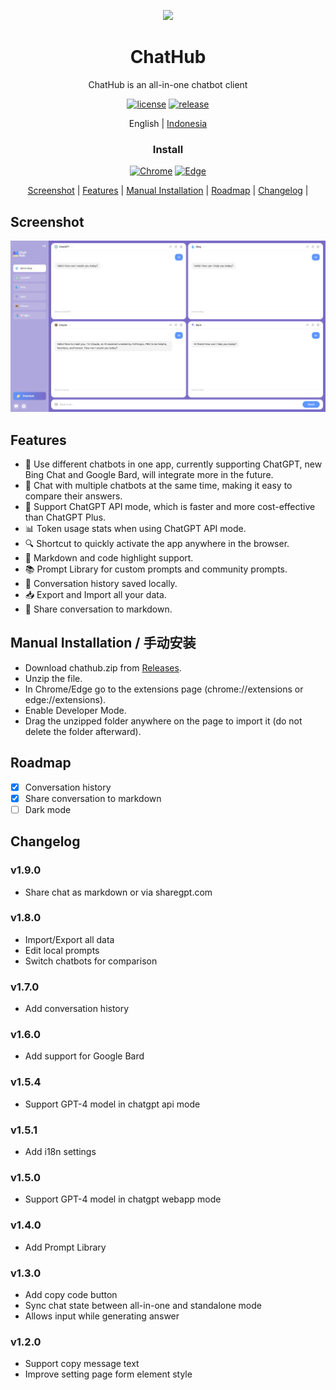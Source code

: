 <p align="center">
    <img src="./src/assets/icon.png" width="200">
</p>

<h1 align="center">ChatHub</h1>

<div align="center">

ChatHub is an all-in-one chatbot client

[![license][license-image]][license-url]
[![release][release-image]][release-url]

English | [Indonesia](README_IN.md)

### Install
    
[![Chrome][Chrome-image]][Chrome-url]
[![Edge][Edge-image]][Edge-url]

[Screenshot](#Screenshot) |
[Features](#Features) |
[Manual Installation](#manual-installation--手动安装) |
[Roadmap](#Roadmap) |
[Changelog](#Changelog) |
    
[license-image]: http://img.shields.io/badge/license-MIT-blue.svg

[license-url]: https://github.com/chathub-dev/chathub/blob/main/LICENSE

[release-image]: https://img.shields.io/badge/release-v.1.9.4-blue.svg

[release-url]: https://github.com/chathub-dev/chathub/releases/latest

[Chrome-image]: https://img.shields.io/badge/-Chrome-brightgreen?logo=google-chrome&logoColor=white

[Chrome-url]: https://chrome.google.com/webstore/detail/chathub-all-in-one-chatbo/iaakpnchhognanibcahlpcplchdfmgma?utm_source=website

[Edge-image]: https://img.shields.io/badge/-Edge-blue?logo=microsoft-edge&logoColor=white

[Edge-url]: https://microsoftedge.microsoft.com/addons/detail/chathub-allinone-chat/kdlmggoacmfoombiokflpeompajfljga

</div>

## Screenshot

![Screenshot](screenshots/extension.png?raw=true)

## Features

- 🤖 Use different chatbots in one app, currently supporting ChatGPT, new Bing Chat and Google Bard, will integrate more in the future.
- 💬 Chat with multiple chatbots at the same time, making it easy to compare their answers.
- 🚀 Support ChatGPT API mode, which is faster and more cost-effective than ChatGPT Plus.
- 📊 Token usage stats when using ChatGPT API mode.
- 🔍 Shortcut to quickly activate the app anywhere in the browser.
- 🎨 Markdown and code highlight support.
- 📚 Prompt Library for custom prompts and community prompts.
- 💾 Conversation history saved locally.
- 📥 Export and Import all your data.
- 🔗 Share conversation to markdown.

## Manual Installation / 手动安装

- Download chathub.zip from [Releases](https://github.com/chathub-dev/chathub/releases).
- Unzip the file.
- In Chrome/Edge go to the extensions page (chrome://extensions or edge://extensions).
- Enable Developer Mode.
- Drag the unzipped folder anywhere on the page to import it (do not delete the folder afterward).

## Roadmap

- [x] Conversation history
- [x] Share conversation to markdown
- [ ] Dark mode

## Changelog

### v1.9.0

- Share chat as markdown or via sharegpt.com

### v1.8.0

- Import/Export all data
- Edit local prompts
- Switch chatbots for comparison

### v1.7.0

- Add conversation history

### v1.6.0

- Add support for Google Bard

### v1.5.4

- Support GPT-4 model in chatgpt api mode

### v1.5.1

- Add i18n settings

### v1.5.0

- Support GPT-4 model in chatgpt webapp mode

### v1.4.0

- Add Prompt Library

### v1.3.0

- Add copy code button
- Sync chat state between all-in-one and standalone mode
- Allows input while generating answer

### v1.2.0

- Support copy message text
- Improve setting page form element style
